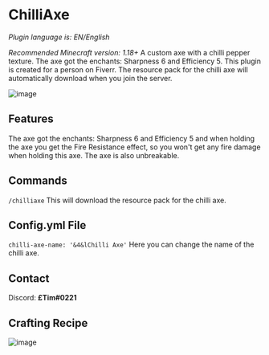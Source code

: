 # ChilliAxe
*Plugin language is: EN/English*

*Recommended Minecraft version: 1.18+*
A custom axe with a chilli pepper texture.
The axe got the enchants: Sharpness 6 and Efficiency 5. This plugin is created for a person on Fiverr.
The resource pack for the chilli axe will automatically download when you join the server.

![image](https://user-images.githubusercontent.com/83028453/166278266-642dd26a-7f9f-47a4-acc9-877e4efa1ef3.png)
## Features
The axe got the enchants: Sharpness 6 and Efficiency 5 and when holding the axe you get the Fire Resistance effect, so you won't get any fire damage when holding this axe. The axe is also unbreakable.
## Commands
`/chilliaxe` This will download the resource pack for the chilli axe.
## Config.yml File
`chilli-axe-name: '&4&lChilli Axe'` Here you can change the name of the chilli axe.
## Contact
Discord: **£Tim#0221**
## Crafting Recipe
![image](https://user-images.githubusercontent.com/83028453/166276296-b8d9910f-1715-4335-970e-08e4e2c6d1ac.png)
